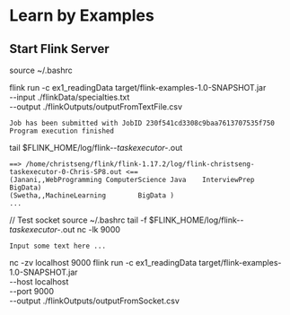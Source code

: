 # Learn by Examples

## Start Flink Server

source ~/.bashrc

flink run -c ex1_readingData target/flink-examples-1.0-SNAPSHOT.jar \
    --input ./flinkData/specialties.txt \
    --output ./flinkOutputs/outputFromTextFile.csv

    Job has been submitted with JobID 230f541cd3308c9baa7613707535f750
    Program execution finished

tail $FLINK_HOME/log/flink-*-taskexecutor-*.out

    ==> /home/christseng/flink/flink-1.17.2/log/flink-christseng-taskexecutor-0-Chris-SP8.out <==
    (Janani,,WebProgramming ComputerScience Java    InterviewPrep   BigData)
    (Swetha,,MachineLearning        BigData )
    ...

// Test socket
source ~/.bashrc
tail -f $FLINK_HOME/log/flink-*-taskexecutor-*.out
nc -lk 9000

    Input some text here ...

nc -zv localhost 9000
flink run -c ex1_readingData target/flink-examples-1.0-SNAPSHOT.jar \
    --host localhost \
    --port 9000 \
    --output ./flinkOutputs/outputFromSocket.csv
